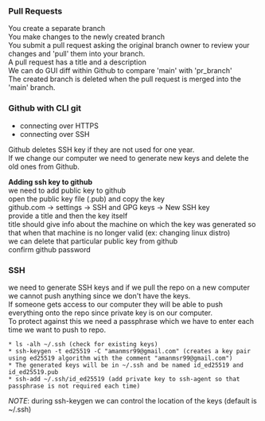 ### Pull Requests
You create a separate branch  
You make changes to the newly created branch  
You submit a pull request asking the original branch owner to review your changes and 'pull' them into your branch.  
A pull request has a title and a description  
We can do GUI diff within Github to compare 'main' with 'pr_branch'  
The created branch is deleted when the pull request is merged into the 'main' branch.  

### Github with CLI git
* connecting over HTTPS
* connecting over SSH

Github deletes SSH key if they are not used for one year.  
If we change our computer we need to generate new keys and delete the old ones from Github.  

**Adding ssh key to github**  
we need to add public key to github  
open the public key file (.pub) and copy the key  
github.com -> settings -> SSH and GPG keys -> New SSH key  
provide a title and then the key itself  
title should give info about the machine on which the key was generated so that when that machine is no longer valid (ex: changing linux distro)  
we can delete that particular public key from github  
confirm github password  

### SSH
we need to generate SSH keys and if we pull the repo on a new computer we cannot push anything since we don't have the keys.  
If someone gets access to our computer they will be able to push everything onto the repo since private key is on our computer.  
To protect against this we need a passphrase which we have to enter each time we want to push to repo.  

```
* ls -alh ~/.ssh (check for existing keys)
* ssh-keygen -t ed25519 -C "amanmsr99@gmail.com" (creates a key pair using ed25519 algorithm with the comment "amanmsr99@gmail.com")
* The generated keys will be in ~/.ssh and be named id_ed25519 and id_ed25519.pub
* ssh-add ~/.ssh/id_ed25519 (add private key to ssh-agent so that passphrase is not required each time)
```
*NOTE*: during ssh-keygen we can control the location of the keys (default is ~/.ssh)  


